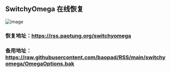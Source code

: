 ## SwitchyOmega 在线恢复
![image](https://user-images.githubusercontent.com/51699445/169664651-18794631-c929-4175-88fe-cec1e26c79ab.png)
### 恢复地址：https://rss.paotung.org/switchyomega
### 备用地址：https://raw.githubusercontent.com/baopad/RSS/main/switchyomega/OmegaOptions.bak
